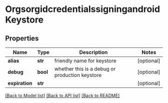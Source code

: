 # OrgsorgidcredentialssigningandroidKeystore

## Properties
Name | Type | Description | Notes
------------ | ------------- | ------------- | -------------
**alias** | **str** | friendly name for keystore | [optional] 
**debug** | **bool** | whether this is a debug or production keystore | [optional] 
**expiration** | **str** |  | [optional] 

[[Back to Model list]](../README.md#documentation-for-models) [[Back to API list]](../README.md#documentation-for-api-endpoints) [[Back to README]](../README.md)


